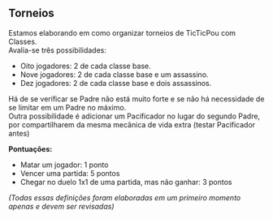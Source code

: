 ## Torneios

Estamos elaborando em como organizar torneios de TicTicPou com Classes.  
Avalia-se três possibilidades:  

* Oito jogadores: 2 de cada classe base.  
* Nove jogadores: 2 de cada classe base e um assassino.  
* Dez jogadores: 2 de cada classe base e dois assassinos.  

Há de se verificar se Padre não está muito forte e se não há necessidade de se limitar em um Padre no máximo.  
Outra possibilidade é adicionar um Pacificador no lugar do segundo Padre, por compartilharem da mesma mecânica de vida extra (testar Pacificador antes)  

**Pontuações:**  
* Matar um jogador: 1 ponto  
* Vencer uma partida: 5 pontos  
* Chegar no duelo 1x1 de uma partida, mas não ganhar: 3 pontos  
  
_(Todas essas definições foram elaboradas em um primeiro momento apenas e devem ser revisadas)_  
